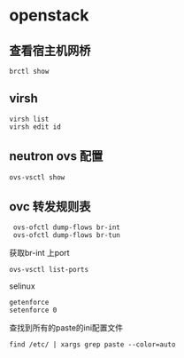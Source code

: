 # openstack
## 查看宿主机网桥

```shell
brctl show
```
## virsh 
```shell
virsh list
virsh edit id
```
## neutron  ovs 配置
```shell
ovs-vsctl show
```
## ovc 转发规则表
```shell
 ovs-ofctl dump-flows br-int
 ovs-ofctl dump-flows br-tun
```
获取br-int 上port
```shell
ovs-vsctl list-ports
```
selinux
```shell
getenforce 
setenforce 0
```
查找到所有的paste的ini配置文件
```shell
find /etc/ | xargs grep paste --color=auto
```


